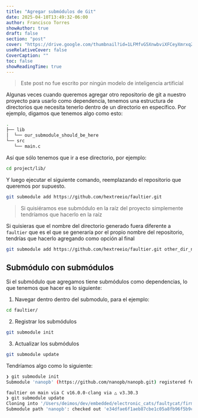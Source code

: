 ```yaml
---
title: "Agregar submódulos de Git"
date: 2025-04-10T13:49:32-06:00
author: Francisco Torres
showAuthor: true
draft: false
section: "post"
cover: "https://drive.google.com/thumbnail?id=1LFMfvG5XnwbviXFCeyXmrxqZoz1frSqM&sz=w1920"
useRelativeCover: false
CoverCaption: ""
toc: false
showReadingTime: true
---
```


> Este post no fue escrito por ningún modelo de inteligencia artificial

Algunas veces cuando queremos agregar otro repositorio de git a nuestro proyecto para usarlo como dependencia, tenemos una estructura de directorios que necesita tenerlo dentro de un directorio en específico. Por ejemplo, digamos que tenemos algo como esto:

```bash
.
├── lib
│  └── our_submodule_should_be_here
└── src
   └── main.c
```

Así que sólo tenemos que ir a ese directorio, por ejemplo:

```bash
cd project/lib/
```

Y luego ejecutar el siguiente comando, reemplazando el repositorio que queremos por supuesto.

```bash
git submodule add https://github.com/hextreeio/faultier.git
```

> Si quisiéramos ese submódulo en la raíz del proyecto simplemente tendríamos que hacerlo en la raíz

Si quisieras que el nombre del directorio generado fuera diferente a `faultier` que es el que se generaría por el propio nombre del repositorio, tendrías que hacerlo agregando como opción al final

```bash
git submodule add https://github.com/hextreeio/faultier.git other_dir_name
```

## Submódulo con submódulos

Si el submódulo que agregamos tiene submódulos como dependencias, lo que tenemos que hacer es lo siguiente:

1. Navegar dentro dentro del submodulo, para el ejemplo:

```bash
cd faultier/
```

2. Registrar los submódulos

```bash
git submodule init
```

3. Actualizar los submódulos

```bash
git submodule update
```

Tendríamos algo como lo siguiente:

```bash
❯ git submodule init
Submodule 'nanopb' (https://github.com/nanopb/nanopb.git) registered for path 'nanopb'

faultier on main via C v16.0.0-clang via △ v3.30.3
❯ git submodule update
Cloning into '/Users/deimos/dev/embedded/electronic_cats/faultycat/firmware/c/faultier/nanopb'...
Submodule path 'nanopb': checked out 'e34dfae6f1aeb87cbe1c05a8fb96f5b9cb1034f6'
```
